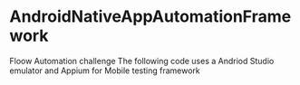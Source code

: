 # AndroidNativeAppAutomationFramework
Floow Automation challenge
The following code uses a Andriod Studio emulator and Appium for Mobile testing framework
